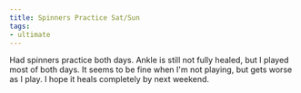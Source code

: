 ```yaml
---
title: Spinners Practice Sat/Sun
tags:
- ultimate
---
```


Had spinners practice both days. Ankle is still not fully healed, but I played most of both days. It seems to be fine when I'm not playing, but gets worse as I play. I hope it heals completely by next weekend.